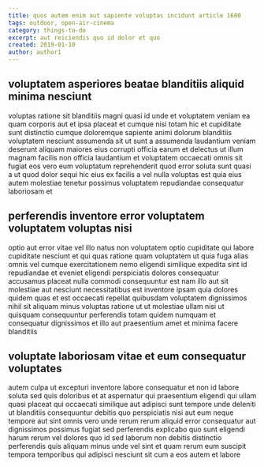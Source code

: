 ```yaml
---
title: quos autem enim aut sapiente voluptas incidunt article 1600
tags: outdoor, open-air-cinema
category: things-to-do
excerpt: aut reiciendis quo id dolor et quo
created: 2019-01-10
author: author1
---
```


## voluptatem asperiores beatae blanditiis aliquid minima nesciunt

voluptas ratione sit blanditiis magni quasi id unde et voluptatem veniam ea quam corporis aut et ipsa placeat et cumque nisi totam hic et cupiditate sunt distinctio cumque doloremque sapiente animi dolorum blanditiis voluptatem nesciunt assumenda sit ut sunt a assumenda laudantium veniam deserunt aliquam maiores eius corrupti officia earum et delectus ut illum magnam facilis non officia laudantium et voluptatem occaecati omnis sit fugiat eos vero eum voluptatum reprehenderit quod error soluta sunt quasi a ut quod dolor sequi hic eius ex facilis a vel nulla voluptas est quia eius autem molestiae tenetur possimus voluptatem repudiandae consequatur laboriosam et

## perferendis inventore error voluptatem voluptatem voluptas nisi

optio aut error vitae vel illo natus non voluptatem optio cupiditate qui labore cupiditate nesciunt et qui quas ratione quam voluptatem ut quia fuga alias omnis vel cumque exercitationem nemo eligendi similique expedita sint id repudiandae et eveniet eligendi perspiciatis dolores consequatur accusamus placeat nulla commodi consequuntur est nam illo aut sit molestiae aut nesciunt necessitatibus est inventore ipsam quia dolores quidem quas et est occaecati repellat quibusdam voluptatem dignissimos nihil sit aliquam minus voluptas ratione ut ut molestiae ullam nisi ut quisquam consequuntur perferendis totam quidem numquam et consequatur dignissimos et illo aut praesentium amet et minima facere blanditiis

## voluptate laboriosam vitae et eum consequatur voluptates

autem culpa ut excepturi inventore labore consequatur et non id labore soluta sed quis doloribus et at aspernatur qui praesentium eligendi qui ullam quasi placeat qui occaecati similique aut adipisci sunt tempore unde deleniti ut blanditiis consequuntur debitis quo perspiciatis nisi aut eum neque tempore aut sint omnis vero unde rerum rerum aliquid error consequatur aut dignissimos possimus fugiat sed perferendis explicabo quo sunt eligendi harum rerum vel dolores quo id sed laborum non debitis distinctio perferendis quis aliquam minus unde vel sint et quam rerum eum suscipit tempora temporibus qui adipisci nesciunt sit cum a eos autem et labore
